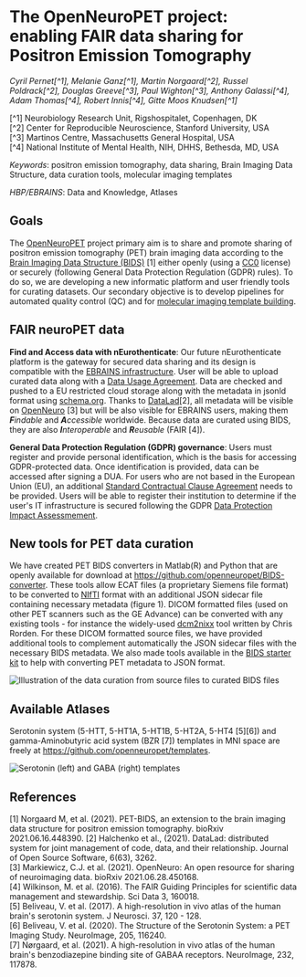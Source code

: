 # The OpenNeuroPET project: enabling FAIR data sharing for Positron Emission Tomography

*Cyril Pernet[^1], Melanie Ganz[^1], Martin Norgaard[^2], Russel Poldrack[^2], Douglas Greeve[^3], Paul Wighton[^3], Anthony Galassi[^4], Adam Thomas[^4], Robert Innis[^4], Gitte Moos Knudsen[^1]*

[^1] Neurobiology Research Unit, Rigshospitalet, Copenhagen, DK  
[^2] Center for Reproducible Neuroscience, Stanford University, USA  
[^3] Martinos Centre, Massachusetts General Hospital, USA  
[^4] National Institute of Mental Health, NIH, DHHS, Bethesda, MD, USA  

*Keywords*: positron emission tomography, data sharing, Brain Imaging Data Structure, data curation tools, molecular imaging templates

*HBP/EBRAINS*: Data and Knowledge, Atlases

## Goals

The [OpenNeuroPET](https://openneuropet.github.io/) project primary aim is to share and promote sharing of positron emission tomography (PET) brain imaging data according to the [Brain Imaging Data Structure (BIDS)](https://bids.neuroimaging.io/) [1] either openly (using a [CC0](https://creativecommons.org/share-your-work/public-domain/cc0/) license) or securely (following General Data Protection Regulation (GDPR) rules). To do so, we are developing a new informatic platform and user friendly tools for curating datasets. Our secondary objective is to develop pipelines for automated quality control (QC) and for [molecular imaging template building](https://github.com/openneuropet/templates).

## FAIR neuroPET data

**Find and Access data with nEurothenticate**: Our future nEurothenticate platform is the gateway for secured data sharing and its design is compatible with the [EBRAINS infrastructure](https://ebrains.eu/). User will be able to upload curated data along with a [Data Usage Agreement](https://open-brain-consent.readthedocs.io/en/stable/gdpr/data_user_agreement.html). Data are checked and pushed to a EU restricted cloud storage along with the metadata in jsonld format using [schema.org](https://schema.org/). Thanks to [DataLad](https://www.datalad.org/)[2], all metadata will be visible on [OpenNeuro](https://openneuro.org/) [3] but will be also visible for EBRAINS users, making them _**F**indable_  and _**A**ccessible_ worldwide. Because data are curated using BIDS, they are also _**I**nteroperable_ and _**R**eusable_ (FAIR [4]). 

**General Data Protection Regulation (GDPR) governance**: Users must register and provide personal identification, which is the basis for accessing GDPR-protected data. Once identification is provided, data can be accessed after signing a DUA. For users who are not based in the European Union (EU), an additional [Standard Contractual Clause Agreement](https://ec.europa.eu/info/law/law-topic/data-protection/international-dimension-data-protection/standard-contractual-clauses-scc_en) needs to be provided. Users will be able to register their institution to determine if the user's IT infrastructure is secured following the GDPR [Data Protection Impact Assessmement](https://gdpr.eu/data-protection-impact-assessment-template/).

## New tools for PET data curation

We have created PET BIDS converters in Matlab(R) and Python that are openly available for download at https://github.com/openneuropet/BIDS-converter. These tools allow ECAT files (a proprietary Siemens file format) to be converted to [NIfTI](https://nifti.nimh.nih.gov/) format with an additional JSON sidecar file containing necessary metadata (figure 1). DICOM formatted files (used on other PET scanners such as the GE Advance) can be converted with any existing tools - for instance the widely-used [dcm2nixx](https://github.com/rordenlab/dcm2niix) tool written by Chris Rorden. For these DICOM formatted source files, we have provided additional tools to complement automatically the JSON sidecar files with the necessary BIDS metadata. We also made tools available in the [BIDS starter kit](https://github.com/bids-standard/bids-starter-kit/tree/main/matlabCode/pet) to help with converting PET metadata to JSON format.

![Illustration of the data curation from source files to curated BIDS files](https://github.com/openneuropet/outreach/blob/main/Templates/Images/eact2bidstree.png)


## Available Atlases

Serotonin system (5-HTT, 5-HT1A, 5-HT1B, 5-HT2A, 5-HT4 [5][6]) and gamma-Aminobutyric acid system (BZR [7]) templates in MNI space are freely at https://github.com/openneuropet/templates. 

![Serotonin (left) and GABA (right) templates ](https://github.com/openneuropet/outreach/blob/main/Templates/Images/atlases.png)

## References  
[1] Norgaard M, et al. (2021). PET-BIDS, an extension to the brain imaging data structure for positron emission tomography. bioRxiv 2021.06.16.448390. 
[2] Halchenko et al., (2021). DataLad: distributed system for joint management of code, data, and their relationship. Journal of Open Source Software, 6(63), 3262.  
[3] Markiewicz, C.J. et al. (2021). OpenNeuro: An open resource for sharing of neuroimaging data. bioRxiv 2021.06.28.450168.  
[4] Wilkinson, M. et al. (2016). The FAIR Guiding Principles for scientific data management and stewardship. Sci Data 3, 160018.  
[5] Beliveau, V. et al. (2017). A high-resolution in vivo atlas of the human brain's serotonin system. J Neurosci. 37, 120 - 128.  
[6] Beliveau, V. et al. (2020). The Structure of the Serotonin System: a PET Imaging Study. NeuroImage, 205, 116240.  
[7] Nørgaard, et al. (2021). A high-resolution in vivo atlas of the human brain's benzodiazepine binding site of GABAA receptors. NeuroImage, 232, 117878.  

